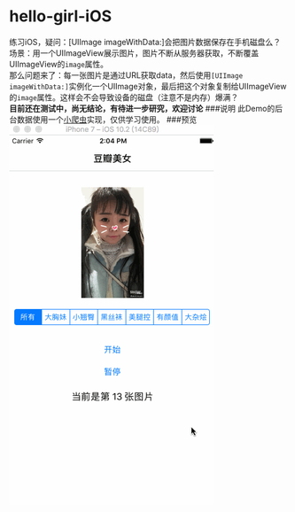 # hello-girl-iOS
练习iOS，疑问：[UIImage imageWithData:]会把图片数据保存在手机磁盘么？  
场景：用一个UIImageView展示图片，图片不断从服务器获取，不断覆盖UIImageView的``image``属性。  
那么问题来了：每一张图片是通过URL获取data，然后使用``[UIImage imageWithData:]``实例化一个UIImage对象，最后把这个对象复制给UIImageView的``image``属性。这样会不会导致设备的磁盘（注意不是内存）爆满？  
**目前还在测试中，尚无结论，有待进一步研究，欢迎讨论**
###说明
此Demo的后台数据使用一个[小爬虫](https://github.com/blackmatch/hello-girl)实现，仅供学习使用。
###预览
![record](./readme/record.gif)
